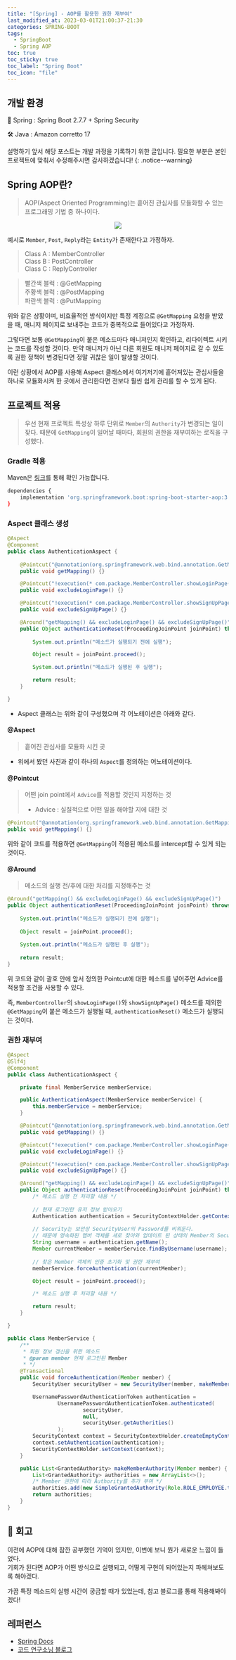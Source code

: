 ```yaml
---
title: "[Spring] - AOP를 활용한 권한 재부여"
last_modified_at: 2023-03-01T21:00:37-21:30
categories: SPRING-BOOT
tags:
  - SpringBoot
  - Spring AOP
toc: true
toc_sticky: true
toc_label: "Spring Boot"
toc_icon: "file"
---
```


## 개발 환경

🍃 Spring : Spring Boot 2.7.7 + Spring Security

🛠️ Java : Amazon corretto 17

설명하기 앞서 해당 포스트는 개발 과정을 기록하기 위한 글입니다. 필요한 부분은 본인 프로젝트에 맞춰서 수정해주시면 감사하겠습니다!
{: .notice--warning}

## Spring AOP란?

> AOP(Aspect Oriented Programming)는 흩어진 관심사를 모듈화할 수 있는 프로그래밍 기법 중 하나이다.

<center>
    <img src="https://user-images.githubusercontent.com/82663161/222071827-73d74b3f-886b-4e6b-a7ed-ba7b8ef59108.png">
</center>

예시로 `Member`, `Post`, `Reply`라는 `Entity`가 존재한다고 가정하자.

> Class A : MemberController<br>
> Class B : PostController<br>
> Class C : ReplyController

> 빨간색 블럭 : @GetMapping<br>
> 주황색 블럭 : @PostMapping<br>
> 파란색 블럭 : @PutMapping

위와 같은 상황이며, 비효율적인 방식이지만 특정 계정으로 `@GetMapping` 요청을 받았을 때, 매니저 페이지로 보내주는 코드가 중복적으로 들어있다고 가정하자.

그렇다면 보통 `@GetMapping`이 붙은 메소드마다 매니저인지 확인하고, 리다이렉트 시키는 코드를 작성할 것이다.
만약 매니저가 아닌 다른 회원도 매니저 페이지로 갈 수 있도록 권한 정책이 변경된다면 정말 귀찮은 일이 발생할 것이다.

이런 상황에서 AOP를 사용해 Aspect 클래스에서 여기저기에 흩어져있는 관심사들을 하나로 모듈화시켜 한 곳에서 관리한다면 전보다 훨씬 쉽게 관리를 할 수 있게 된다.

## 프로젝트 적용

> 우선 현재 프로젝트 특성상 하루 단위로 `Member`의 `Authority`가 변경되는 일이 잦다. 
> 때문에 `GetMapping`이 일어날 때마다, 회원의 권한을 재부여하는 로직을 구성했다.

### Gradle 적용

Maven은 [링크](https://mvnrepository.com/artifact/org.springframework.boot/spring-boot-starter-aop/3.0.2)를 통해 확인 가능합니다.

```bash
dependencies {
	implementation 'org.springframework.boot:spring-boot-starter-aop:3.0.2'
}
```

### Aspect 클래스 생성

```java
@Aspect
@Component
public class AuthenticationAspect {
    
    @Pointcut("@annotation(org.springframework.web.bind.annotation.GetMapping)")
    public void getMapping() {}

    @Pointcut("!execution(* com.package.MemberController.showLoginPage())")
    public void excludeLoginPage() {}

    @Pointcut("!execution(* com.package.MemberController.showSignUpPage())")
    public void excludeSignUpPage() {}

    @Around("getMapping() && excludeLoginPage() && excludeSignUpPage()")
    public Object authenticationReset(ProceedingJoinPoint joinPoint) throws Throwable {
        
        System.out.println("메소드가 실행되기 전에 실행");

        Object result = joinPoint.proceed();

        System.out.println("메소드가 실행된 후 실행");

        return result;
    }

}

```

- Aspect 클래스는 위와 같이 구성했으며 각 어노테이션은 아래와 같다.

#### @Aspect

> 흩어진 관심사를 모듈화 시킨 곳

- 위에서 봤던 사진과 같이 하나의 `Aspect`를 정의하는 어노테이션이다.

#### @Pointcut

> 어떤 join point에서 `Advice`를 적용할 것인지 지정하는 것<br>
> * Advice : 실질적으로 어떤 일을 해야할 지에 대한 것

```java
@Pointcut("@annotation(org.springframework.web.bind.annotation.GetMapping)")
public void getMapping() {}
```

위와 같이 코드를 적용하면 `@GetMapping`이 적용된 메소드를 intercept할 수 있게 되는 것이다.

#### @Around

> 메소드의 실행 전/후에 대한 처리를 지정해주는 것

```java
@Around("getMapping() && excludeLoginPage() && excludeSignUpPage()")
public Object authenticationReset(ProceedingJoinPoint joinPoint) throws Throwable {
        
    System.out.println("메소드가 실행되기 전에 실행");
    
    Object result = joinPoint.proceed();
    
    System.out.println("메소드가 실행된 후 실행");
    
    return result;
}
```

위 코드와 같이 괄호 안에 앞서 정의한 Pointcut에 대한 메소드를 넣어주면 Advice를 적용할 조건을 사용할 수 있다.

즉, `MemberController`의 `showLoginPage()`와 `showSignUpPage()` 메소드를 제외한 
`@GetMapping`이 붙은 메소드가 실행될 때, `authenticationReset()` 메소드가 실행되는 것이다.

### 권한 재부여

```java
@Aspect
@Slf4j
@Component
public class AuthenticationAspect {

    private final MemberService memberService;

    public AuthenticationAspect(MemberService memberService) {
        this.memberService = memberService;
    }

    @Pointcut("@annotation(org.springframework.web.bind.annotation.GetMapping)")
    public void getMapping() {}

    @Pointcut("!execution(* com.package.MemberController.showLoginPage())")
    public void excludeLoginPage() {}

    @Pointcut("!execution(* com.package.MemberController.showSignUpPage())")
    public void excludeSignUpPage() {}

    @Around("getMapping() && excludeLoginPage() && excludeSignUpPage()")
    public Object authenticationReset(ProceedingJoinPoint joinPoint) throws Throwable {
        /* 메소드 실행 전 처리할 내용 */
        
        // 현재 로그인한 유저 정보 받아오기
        Authentication authentication = SecurityContextHolder.getContext().getAuthentication();
        
        // Security는 보안상 SecurityUser의 Password를 비워둔다.
        // 때문에 영속화된 멤버 객체를 새로 찾아와 업데이트 된 상태의 Member의 Security 정보를 다시 만들어준다.
        String username = authentication.getName();
        Member currentMember = memberService.findByUsername(username);
        
        // 찾은 Member 객체의 인증 초기화 및 권한 재부여
        memberService.forceAuthentication(currentMember);

        Object result = joinPoint.proceed();

        /* 메소드 실행 후 처리할 내용 */

        return result;
    }

}
```
```java
public class MemberService {
    /**
     * 회원 정보 갱신을 위한 메소드
     * @param member 현재 로그인된 Member
     * */
    @Transactional
    public void forceAuthentication(Member member) {
        SecurityUser securityUser = new SecurityUser(member, makeMemberAuthority(member));

        UsernamePasswordAuthenticationToken authentication =
                UsernamePasswordAuthenticationToken.authenticated(
                        securityUser,
                        null,
                        securityUser.getAuthorities()
                );
        SecurityContext context = SecurityContextHolder.createEmptyContext();
        context.setAuthentication(authentication);
        SecurityContextHolder.setContext(context);
    }

    public List<GrantedAuthority> makeMemberAuthority(Member member) {
        List<GrantedAuthority> authorities = new ArrayList<>();
        /* Member 권한에 따라 Authority를 추가 부여 */
        authorities.add(new SimpleGrantedAuthority(Role.ROLE_EMPLOYEE.toString()));
        return authorities;
    }
}
```

## 🤔 회고

이전에 AOP에 대해 잠깐 공부했던 기억이 있지만, 이번에 보니 뭔가 새로운 느낌이 들었다.<br>
기회가 된다면 AOP가 어떤 방식으로 실행되고, 어떻게 구현이 되어있는지 파헤쳐보도록 해야겠다.

가끔 특정 메소드의 실행 시간이 궁금할 때가 있었는데, 참고 블로그를 통해 적용해봐야겠다!

## 레퍼런스

- [Spring Docs](https://docs.spring.io/spring-framework/docs/current/reference/html/core.html#aop)
- [코드 연구소님 블로그](https://code-lab1.tistory.com/193)
